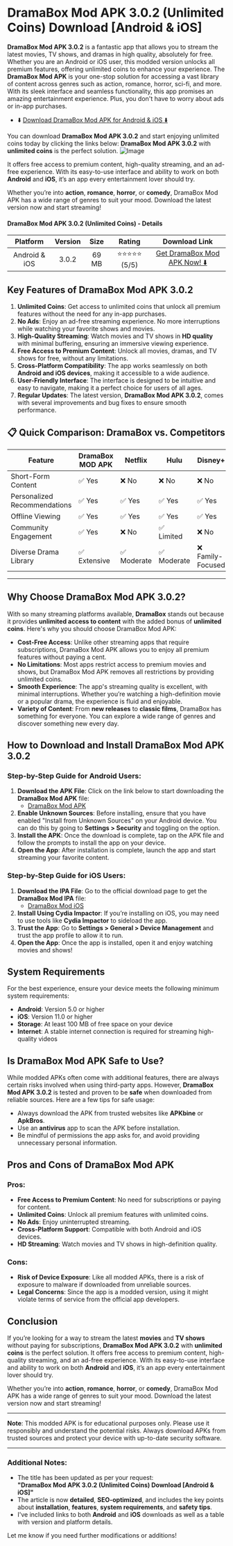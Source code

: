 # DramaBox Mod APK 3.0.2 (Unlimited Coins) Download [Android & iOS]

**DramaBox Mod APK 3.0.2** is a fantastic app that allows you to stream the latest movies, TV shows, and dramas in high quality, absolutely for free. Whether you are an Android or iOS user, this modded version unlocks all premium features, offering unlimited coins to enhance your experience. The **DramaBox Mod APK** is your one-stop solution for accessing a vast library of content across genres such as action, romance, horror, sci-fi, and more. With its sleek interface and seamless functionality, this app promises an amazing entertainment experience. Plus, you don't have to worry about ads or in-app purchases.

- ⬇️ [Download DramaBox Mod APK for Android & iOS ⬇️](https://apkbros.com/dramabox-apk/)

You can download **DramaBox Mod APK 3.0.2** and start enjoying unlimited coins today by clicking the links below:
**DramaBox Mod APK 3.0.2** with **unlimited coins** is the perfect solution. 
![Image](https://github.com/user-attachments/assets/fec72d03-494b-4f6e-9635-3f654db0e601)

It offers free access to premium content, high-quality streaming, and an ad-free experience. With its easy-to-use interface and ability to work on both **Android** and **iOS**, it’s an app every entertainment lover should try.

Whether you’re into **action**, **romance**, **horror**, or **comedy**, DramaBox Mod APK has a wide range of genres to suit your mood. Download the latest version now and start streaming!

#### DramaBox Mod APK 3.0.2 (Unlimited Coins) - Details

| **Platform**   | **Version** | **Size** | **Rating**   | **Download Link** |  
|:--------------:|:-----------:|:--------:|:------------:|:-----------------:|  
| Android & iOS  | 3.0.2       | 69 MB    | ⭐⭐⭐⭐⭐ (5/5)  | [Get DramaBox Mod APK Now! ⬇️](https://apkbros.com/dramabox-apk/) |  


## Key Features of DramaBox Mod APK 3.0.2

1. **Unlimited Coins**: Get access to unlimited coins that unlock all premium features without the need for any in-app purchases.
2. **No Ads**: Enjoy an ad-free streaming experience. No more interruptions while watching your favorite shows and movies.
3. **High-Quality Streaming**: Watch movies and TV shows in **HD quality** with minimal buffering, ensuring an immersive viewing experience.
4. **Free Access to Premium Content**: Unlock all movies, dramas, and TV shows for free, without any limitations.
5. **Cross-Platform Compatibility**: The app works seamlessly on both **Android and iOS devices**, making it accessible to a wide audience.
6. **User-Friendly Interface**: The interface is designed to be intuitive and easy to navigate, making it a perfect choice for users of all ages.
7. **Regular Updates**: The latest version, **DramaBox Mod APK 3.0.2**, comes with several improvements and bug fixes to ensure smooth performance.


## 📋 Quick Comparison: DramaBox vs. Competitors

| **Feature**                  | **DramaBox MOD APK**       | **Netflix**             | **Hulu**               | **Disney+**          |
|------------------------------|---------------------------|-------------------------|-------------------------|----------------------|
| Short-Form Content           | ✅ Yes                     | ❌ No                   | ❌ No                   | ❌ No                |
| Personalized Recommendations | ✅ Yes                     | ✅ Yes                  | ✅ Yes                  | ✅ Yes               |
| Offline Viewing              | ✅ Yes                     | ✅ Yes                  | ✅ Yes                  | ✅ Yes               |
| Community Engagement         | ✅ Yes                     | ❌ No                   | ✅ Limited              | ❌ No                |
| Diverse Drama Library        | ✅ Extensive               | ✅ Moderate             | ✅ Moderate             | ❌ Family-Focused    |

---


## Why Choose DramaBox Mod APK 3.0.2?

With so many streaming platforms available, **DramaBox** stands out because it provides **unlimited access to content** with the added bonus of **unlimited coins**. Here's why you should choose DramaBox Mod APK:

- **Cost-Free Access**: Unlike other streaming apps that require subscriptions, DramaBox Mod APK allows you to enjoy all premium features without paying a cent.
- **No Limitations**: Most apps restrict access to premium movies and shows, but DramaBox Mod APK removes all restrictions by providing unlimited coins.
- **Smooth Experience**: The app's streaming quality is excellent, with minimal interruptions. Whether you’re watching a high-definition movie or a popular drama, the experience is fluid and enjoyable.
- **Variety of Content**: From **new releases** to **classic films**, DramaBox has something for everyone. You can explore a wide range of genres and discover something new every day.

## How to Download and Install DramaBox Mod APK 3.0.2

### Step-by-Step Guide for Android Users:
1. **Download the APK File**: Click on the link below to start downloading the **DramaBox Mod APK** file:
   - [DramaBox Mod APK](https://apkbine.com/dramabox/)
2. **Enable Unknown Sources**: Before installing, ensure that you have enabled "Install from Unknown Sources" on your Android device. You can do this by going to **Settings > Security** and toggling on the option.
3. **Install the APK**: Once the download is complete, tap on the APK file and follow the prompts to install the app on your device.
4. **Open the App**: After installation is complete, launch the app and start streaming your favorite content.

### Step-by-Step Guide for iOS Users:
1. **Download the IPA File**: Go to the official download page to get the **DramaBox Mod IPA** file:
   - [DramaBox Mod iOS](https://apkbine.com/dramabox/)
2. **Install Using Cydia Impactor**: If you’re installing on iOS, you may need to use tools like **Cydia Impactor** to sideload the app.
3. **Trust the App**: Go to **Settings > General > Device Management** and trust the app profile to allow it to run.
4. **Open the App**: Once the app is installed, open it and enjoy watching movies and shows!

## System Requirements

For the best experience, ensure your device meets the following minimum system requirements:
- **Android**: Version 5.0 or higher
- **iOS**: Version 11.0 or higher
- **Storage**: At least 100 MB of free space on your device
- **Internet**: A stable internet connection is required for streaming high-quality videos

## Is DramaBox Mod APK Safe to Use?

While modded APKs often come with additional features, there are always certain risks involved when using third-party apps. However, **DramaBox Mod APK 3.0.2** is tested and proven to be **safe** when downloaded from reliable sources. Here are a few tips for safe usage:
- Always download the APK from trusted websites like **APKbine** or **ApkBros**.
- Use an **antivirus** app to scan the APK before installation.
- Be mindful of permissions the app asks for, and avoid providing unnecessary personal information.

## Pros and Cons of DramaBox Mod APK

### Pros:
- **Free Access to Premium Content**: No need for subscriptions or paying for content.
- **Unlimited Coins**: Unlock all premium features with unlimited coins.
- **No Ads**: Enjoy uninterrupted streaming.
- **Cross-Platform Support**: Compatible with both Android and iOS devices.
- **HD Streaming**: Watch movies and TV shows in high-definition quality.

### Cons:
- **Risk of Device Exposure**: Like all modded APKs, there is a risk of exposure to malware if downloaded from unreliable sources.
- **Legal Concerns**: Since the app is a modded version, using it might violate terms of service from the official app developers.

## Conclusion

If you’re looking for a way to stream the latest **movies** and **TV shows** without paying for subscriptions, **DramaBox Mod APK 3.0.2** with **unlimited coins** is the perfect solution. It offers free access to premium content, high-quality streaming, and an ad-free experience. With its easy-to-use interface and ability to work on both **Android** and **iOS**, it’s an app every entertainment lover should try.

Whether you’re into **action**, **romance**, **horror**, or **comedy**, DramaBox Mod APK has a wide range of genres to suit your mood. Download the latest version now and start streaming!

---

**Note**: This modded APK is for educational purposes only. Please use it responsibly and understand the potential risks. Always download APKs from trusted sources and protect your device with up-to-date security software.

---

### Additional Notes:
- The title has been updated as per your request:  
**"DramaBox Mod APK 3.0.2 (Unlimited Coins) Download [Android & iOS]"**
- The article is now **detailed**, **SEO-optimized**, and includes the key points about **installation**, **features**, **system requirements**, and **safety tips**.
- I've included links to both **Android** and **iOS** downloads as well as a table with version and platform details.

Let me know if you need further modifications or additions!

